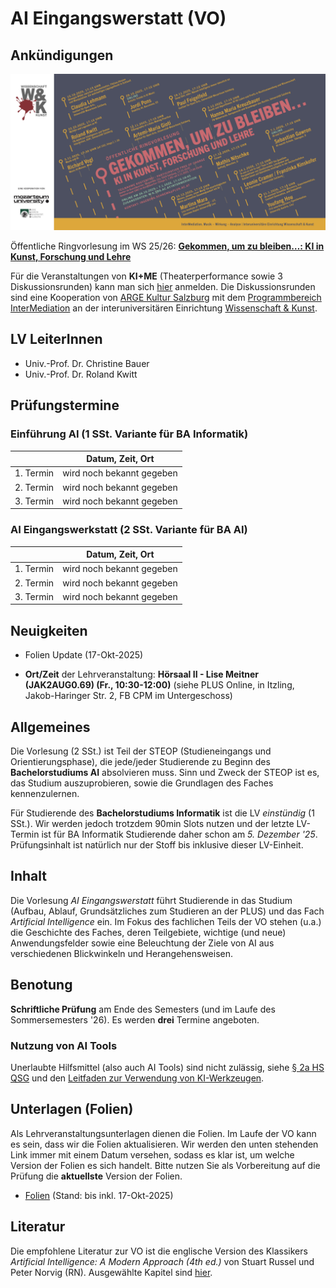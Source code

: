 # AI Eingangswerstatt (VO)

## Ankündigungen

![RingVO](RingVOPlakat.jpg)

Öffentliche Ringvorlesung im WS 25/26: [**Gekommen, um zu bleiben…: KI in Kunst, Forschung und Lehre**](https://w-k.sbg.ac.at/veranstaltung/gekommen-um-zu-bleiben-ki-in-kunst-forschung-und-lehre/)

Für die Veranstaltungen von **KI+ME** (Theaterperformance sowie 3 Diskussionsrunden) kann man sich [hier](https://www.argekultur.at/projekte/2025/openmindfrequently/ki-and-me/) anmelden.
Die Diskussionsrunden sind eine Kooperation von [ARGE Kultur Salzburg](https://www.argekultur.at/) mit dem [Programmbereich InterMediation](https://w-k.sbg.ac.at/intermediation-musik-wirkung-analyse-2024-2028/) an der interuniversitären Einrichtung [Wissenschaft & Kunst](https://w-k.sbg.ac.at/).


## LV LeiterInnen

- Univ.-Prof. Dr. Christine Bauer
- Univ.-Prof. Dr. Roland Kwitt

## Prüfungstermine

### Einführung AI (1 SSt. Variante für BA Informatik)

| | Datum, Zeit, Ort |
|--------|----------------|
| 1. Termin | wird noch bekannt gegeben |
| 2. Termin | wird noch bekannt gegeben |
| 3. Termin | wird noch bekannt gegeben |

### AI Eingangswerkstatt (2 SSt. Variante für BA AI)

| | Datum, Zeit, Ort |
|--------|----------------|
| 1. Termin | wird noch bekannt gegeben |
| 2. Termin | wird noch bekannt gegeben |
| 3. Termin | wird noch bekannt gegeben |

## Neuigkeiten

- Folien Update (17-Okt-2025)

- **Ort/Zeit** der Lehrveranstaltung: **Hörsaal II - Lise Meitner (JAK2AUG0.69) (Fr., 10:30-12:00)** (siehe PLUS Online, in Itzling, Jakob-Haringer Str. 2, FB CPM im Untergeschoss)

## Allgemeines

Die Vorlesung (2 SSt.) ist Teil der STEOP (Studieneingangs und Orientierungsphase), die jede/jeder Studierende zu Beginn des **Bachelorstudiums AI** absolvieren muss. Sinn und Zweck der STEOP ist es, das Studium auszuprobieren, sowie die Grundlagen des Faches kennenzulernen.

Für Studierende des **Bachelorstudiums Informatik** ist die LV *einstündig* (1 SSt.). Wir werden jedoch trotzdem 90min Slots nutzen und der letzte LV-Termin ist für BA Informatik Studierende daher schon am *5. Dezember '25*. Prüfungsinhalt ist natürlich nur der Stoff bis inklusive dieser LV-Einheit.

## Inhalt

Die Vorlesung *AI Eingangswerstatt* führt Studierende in das Studium (Aufbau, Ablauf, Grundsätzliches zum Studieren an der PLUS) und das Fach *Artificial Intelligence* ein. Im Fokus des fachlichen Teils der VO stehen (u.a.) die Geschichte des Faches, deren Teilgebiete, wichtige (und neue) Anwendungsfelder sowie eine Beleuchtung der Ziele von AI aus verschiedenen Blickwinkeln und Herangehensweisen.

## Benotung

**Schriftliche Prüfung** am Ende des Semesters (und im Laufe des Sommersemesters '26). Es werden **drei** Termine angeboten.

### Nutzung von AI Tools

Unerlaubte Hilfsmittel (also auch AI Tools) sind nicht zulässig, siehe [§ 2a HS QSG](https://www.jusline.at/gesetz/hs-qsg/paragraf/2a) und den [Leitfaden zur Verwendung von KI-Werkzeugen](https://im.sbg.ac.at/spaces/QM/pages/303891131/Leistungs%C3%BCberpr%C3%BCfung?preview=/303891131/490639350/Leitfaden%20KI%20und%20schriftliche%20Arbeiten%20im%20Studium%20v2025-09%20LOGO.pdf).

## Unterlagen (Folien)

Als Lehrveranstaltungsunterlagen dienen die Folien. Im Laufe der VO kann es sein, dass wir die Folien aktualisieren. Wir werden den unten stehenden Link immer mit einem Datum versehen, sodass es klar ist, um welche Version der Folien es sich handelt. Bitte nutzen Sie als Vorbereitung auf die Prüfung die **aktuellste** Version der Folien. 

- [Folien](slides.pdf) (Stand: bis inkl. 17-Okt-2025)

## Literatur

Die empfohlene Literatur zur VO ist die englische Version des Klassikers *Artificial Intelligence: A Modern Approach (4th ed.)* von Stuart Russel und Peter Norvig (RN). Ausgewählte Kapitel sind [hier](https://plusacat-my.sharepoint.com/:f:/g/personal/roland_kwitt_plus_ac_at/EiOlzW4rY2NHqD_bmb241LIBTwEguTd-5HThY3X42jrkFQ?e=xws7aH).
